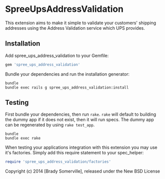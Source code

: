 SpreeUpsAddressValidation
=========================

This extension aims to make it simple to validate your customers' shipping
addresses using the Address Validation service which UPS provides.

Installation
------------

Add spree_ups_address_validation to your Gemfile:

```ruby
gem 'spree_ups_address_validation'
```

Bundle your dependencies and run the installation generator:

```shell
bundle
bundle exec rails g spree_ups_address_validation:install
```

Testing
-------

First bundle your dependencies, then run `rake`. `rake` will default to building the dummy app if it does not exist, then it will run specs. The dummy app can be regenerated by using `rake test_app`.

```shell
bundle
bundle exec rake
```

When testing your applications integration with this extension you may use it's factories.
Simply add this require statement to your spec_helper:

```ruby
require 'spree_ups_address_validation/factories'
```

Copyright (c) 2014 [Brady Somerville], released under the New BSD License
